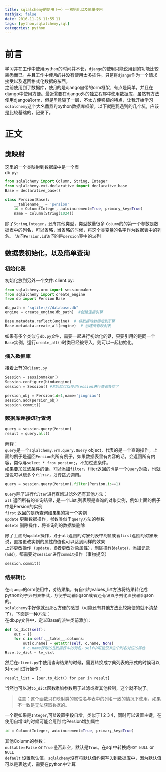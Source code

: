 ```yaml
---
title: sqlalchemy的使用（一）——初始化以及简单使用
mathjax: false
date: 2016-11-26 11:55:11
tags: [python,sqlalchemy,sql]
categories: python
---
```

# 前言
学习并在工作中使用python的时间并不长，`django`的使用只能说用到的功能比较熟悉而已。并且工作中使用的并没有使用太多插件。只是将`django`作为一个请求接受以及返回格式化数据的东西。  
之前使用到了数据库，使用的是django自带的orm框架，有点是简单，并且在django中使用方便。最近需要在django外的独立程序中使用数据库，虽然有方法使用django的orm，但是毕竟隔了一层，不太方便移植的特点，让我开始学习`sqlalchemy`这个大名鼎鼎的python数据库框架。以下就是我遇到的几个坑，应该是比较基础的，记录下。
# 正文

## 类映射
这里的一个类映射到数据库中是一个表  
db.py:

```python
from sqlalchemy import Column, String, Integer
from sqlalchemy.ext.declarative import declarative_base
Base = declarative_base()

class Persion(Base):
    __tablename__ = 'persion'
    id = Column(Integer, autoincrement=True, primary_key=True) 
    name = Column(String(1024))
```

除了`String`,`Integer`，还有其他类型，类型数量很多
`Column`的的第一个参数是数据表中的列名，可以省略，当省略的时候，将这个类变量的名字作为数据表中的列名。
访问`Persion.id`访问的是`persion`表中的`id`列


## 数据表初始化，以及简单查询

### 初始化表

初始化放到另外一个文件: 
client.py: 
```python
from sqlalchemy.orm import sessionmaker
from sqlalchemy import create_engine
from db import Persion,Base

db_path = "sqlite:///database.db"
engine = create_engine(db_path)  #创建连接引擎

Base.metadata.reflect(engine)  # 将数据映射绑定到引擎
Base.metadata.create_all(engine)  # 创建所有映射表
```

如果有多个类似与`db.py`文件，需要一起进行初始化的话，只要引用的是同一个`Base`实例，运行`create_all()`时类已经被导入，则可以一起初始化。 

### 插入数据库
接着上节的`client.py`

```python
Session = sessionmaker()
Session.configure(bind=engine)
session = Session() #然后就可以使用session进行查询操作了

persion_obj = Persion(id=1,name='jingniao')
session.add(persion_obj)
session.commit()
```

### 数据库连接进行查询

```python
query = session.query(Persion)
result = query.all()

```
解释：    
`query`是一个`sqlalchemy.orm.query.Query` object，代表的是一个查询操作。上面的例子是返回`Persion`的所有例子，如果数据表里有内容的话，会返回所有内容，类似与`select * from persion;`，不加过滤条件。  
如果要加过滤条件的话，可以添加`filter`，filter返回的也是一个`Query`对象，也就是说可以跟多个`filter`，进行链式调用。
```python
query = session.query(Persion).filter(Persion.id==1)
```
`Query`除了进行`filter`进行查询过滤外还有其他方法：  
`all` 返回所有的查询结果，是一个List,列表项是查询的对象实例，例如上面的例子中是Persion的实例  
`first` 返回的是所查询结果集的第一个实例  
`update` 更新数据操作，参数类似于`query`方法的参数  
`delete` 删除操作，将查询到的数据集删除  

除了上面的`update`操作，对于`all`返回的对象列表中的值或者`first`返回的对象来说，直接更改实例的属性的值也可以达到同样的效果  
上述更改操作（`update`，或者更改对象属性），删除操作(`delete`)，添加记录(`add`)，都需要对`session`进行`commit`操作（事物提交）
```python
session.commit()
```
### 结果转化
在`django`的orm使用中，对结果集，有自带的values_list方法将结果转化成python的字典列表格式，方便手动输出json或者还有设置序列化直接输出json的。  
`sqlalchemy`中好像就没那么方便的感觉（可能还有其他方法比较简便的就不清楚了），下面是一种方法：  
在db.py文件中，定义Base的派生类前添加：  
```python
def to_dict(self):
    out = {}
    for c in self.__table__.columns:
        out[c.name] = getattr(self, c.name, None)  
        # c.name获取的是数据表中的列名，self中可能没有这个列名对应的属性
Base.to_dict = to_dict
```
然后在`client.py`中使用查询结果的时候，需要转换成字典列表的形式的时候可以对result进行操作：
```
result_list = [per.to_dict() for per in result]
```
当然也可以对`to_dict`函数添加参数用于过滤或者其他控制，这个就不说了。

>注意：这个函数只在映射类的属性名与表中的列名一致的情况下使用，如果不一致是无法获取数据的。

一个键如果是`Integer`,可以设置字段自增，类似于1 2 3 4，同时可以设置主键，在使用自增id的时候可能会用到
给Persion增加属性
```python
id = Column(Integer, autoincrement=True, primary_key=True)
```
其他Column的参数：  
`nullable`=`False` or `True`  是否非空，默认是`True`。在sql 中转换成`NOT NULL` or  `NULL`  
`default` 设置默认值，`sqlalchemy`没有将默认值约束写入到数据库中，因为默认值可以是表达式，需要在python中计算  
